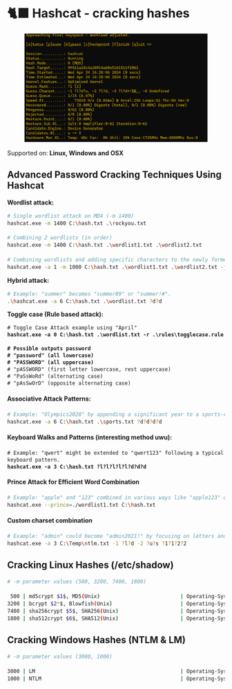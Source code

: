 # 🐈‍⬛ Hashcat - cracking hashes

<figure><img src="../.gitbook/assets/image (4).png" alt=""><figcaption></figcaption></figure>

Supported on: **Linux, Windows and OSX**

## Advanced Password Cracking Techniques Using Hashcat

**Wordlist attack:**

```bash
# Single wordlist attack on MD4 (-m 1400)
hashcat.exe -m 1400 C:\hash.txt .\rockyou.txt 

# Combining 2 wordlists (in order)
hashcat.exe -m 1400 C:\hash.txt .\wordlist1.txt .\wordlist2.txt 

# Combining wordlists and adding specific characters to the newly formed words
hashcat.exe -a 1 -m 1000 C:\hash.txt .\wordlist1.txt .\wordlist2.txt -j $- -k $!
```

**Hybrid attack:**&#x20;

```bash
# Example: "summer" becomes "summer89" or "summer!#".
.\hashcat.exe -a 6 C:\hash.txt .\wordlist.txt ?d?d
```

**Toggle case (Rule based attack):** &#x20;

<pre class="language-bash"><code class="lang-bash"># Toggle Case Attack example using "April"
<strong>hashcat.exe -a 0 C:\hash.txt .\wordlist.txt -r .\rules\togglecase.rule
</strong><strong>
</strong><strong># Possible outputs password
</strong><strong># "password" (all lowercase)
</strong><strong># "PASSWORD" (all uppercase)
</strong># "pASSWORD" (first letter lowercase, rest uppercase)
# "PaSsWoRd" (alternating case)
# "pAsSwOrD" (opposite alternating case)
</code></pre>

#### **Associative Attack Patterns:**

```bash
# Example: "Olympics2020" by appending a significant year to a sports-related word.
hashcat.exe -a 6 C:\hash.txt .\sports.txt ?d?d?d?d
```

#### **Keyboard Walks and Patterns (interesting method uwu):**

<pre class="language-bash"><code class="lang-bash"># Example: "qwert" might be extended to "qwert123" following a typical keyboard pattern.
<strong>hashcat.exe -a 3 C:\hash.txt ?l?l?l?l?l?d?d?d
</strong></code></pre>

#### **Prince Attack for Efficient Word Combination**

```bash
# Example: "apple" and "123" combined in various ways like "apple123" or "123apple".
hashcat.exe --prince=./wordlist1.txt C:\hash.txt
```

#### **Custom charset combination**

```bash
# Example: "admin" could become "admin2021!" by focusing on letters and digits with common special characters.
hashcat.exe -a 3 C:\Temp\ntlm.txt -1 ?l?d -2 ?u?s ?1?1?2?2
```

## Cracking Linux Hashes (/etc/shadow)

```bash
# -m parameter values (500, 3200, 7400, 1800)

 500 | md5crypt $1$, MD5(Unix)                          | Operating-Systems
3200 | bcrypt $2*$, Blowfish(Unix)                      | Operating-Systems
7400 | sha256crypt $5$, SHA256(Unix)                    | Operating-Systems
1800 | sha512crypt $6$, SHA512(Unix)                    | Operating-Systems
```



## Cracking Windows Hashes (NTLM & LM)

```bash
# -m parameter values (3000, 1000)

3000 | LM                                               | Operating-Systems
1000 | NTLM                                             | Operating-Systems                 | Operating-Systems
```

